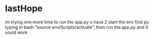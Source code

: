 # lastHope
im trying one more time
 to run the app.py u have 2 start the env first py typing in bash "source env/Scripts/activate", then run the app.py  and it sould work 
